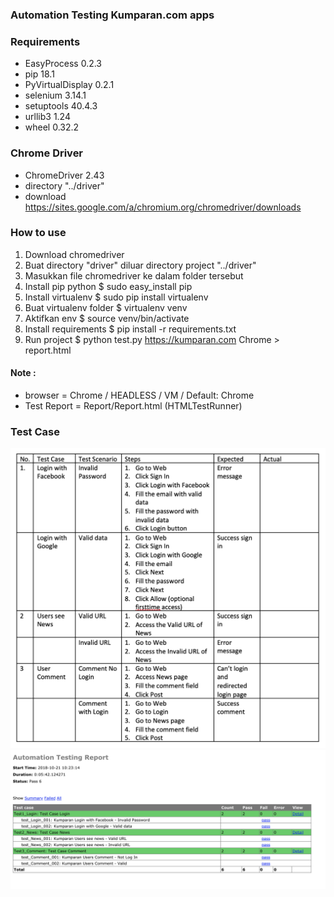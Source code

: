 ### Automation Testing Kumparan.com apps

### Requirements
- EasyProcess      0.2.3  
- pip              18.1   
- PyVirtualDisplay 0.2.1  
- selenium         3.14.1
- setuptools       40.4.3
- urllib3          1.24   
- wheel            0.32.2

### Chrome Driver
- ChromeDriver 2.43
- directory "../driver"
- download https://sites.google.com/a/chromium.org/chromedriver/downloads

### How to use
1. Download chromedriver
2. Buat directory "driver" diluar directory project "../driver"
3. Masukkan file chromedriver ke dalam folder tersebut
4. Install pip python $ sudo easy_install pip
5. Install virtualenv $ sudo pip install virtualenv
6. Buat virtualenv folder $ virtualenv venv
7. Aktifkan env $ source venv/bin/activate
8. Install requirements $ pip install -r requirements.txt
9. Run project $ python test.py https://kumparan.com Chrome > report.html

#### Note :
- browser = Chrome / HEADLESS / VM / Default: Chrome
- Test Report = Report/Report.html (HTMLTestRunner)

### Test Case
![Capture damar - kumparan test case](Report/testcase.png)
![Capture damar - kumparan report](Report/reporthtml.png)
